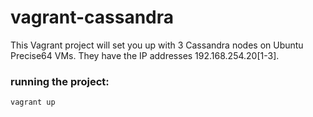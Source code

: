 # vagrant-cassandra
This Vagrant project will set you up with 3 Cassandra nodes on Ubuntu Precise64 VMs.  They have the IP addresses 192.168.254.20[1-3].

### running the project:

    vagrant up
